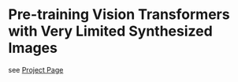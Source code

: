 # Pre-training Vision Transformers with Very Limited Synthesized Images
see [Project Page](https://ryoo-nakamura.github.io/One-instance-FractalDB/)